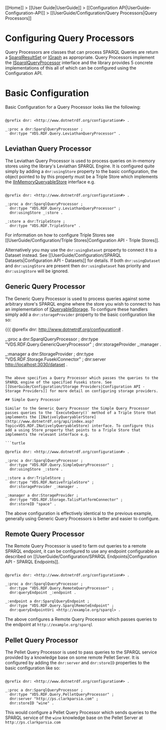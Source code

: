 [[Home]] > [[User Guide|UserGuide]] > [[Configuration API|UserGuide-Configuration-API]] > [[UserGuide/Configuration/Query Processors|Query Processors]]

# Configuring Query Processors 

Query Processors are classes that can process SPARQL Queries are return a [SparqlResultSet](http://www.dotnetrdf.org/api/index.asp?Topic=VDS.RDF.Query.SparqlResultSet) or [IGraph](http://www.dotnetrdf.org/api/index.asp?Topic=VDS.RDF.IGraph) as appropriate. Query Processors implement the [ISparqlQueryProcessor](http://www.dotnetrdf.org/api/index.asp?Topic=VDS.RDF.Query.ISparqlQueryProcessor) interface and the library provides 5 concrete implementations of this all of which can be configured using the Configuration API.

# Basic Configuration 

Basic Configuration for a Query Processor looks like the following:

```turtle

@prefix dnr: <http://www.dotnetrdf.org/configuration#> .

_:proc a dnr:SparqlQueryProcessor ;
  dnr:type "VDS.RDF.Query.LeviathanQueryProcessor" .
```

## Leviathan Query Processor 

The Leviathan Query Processor is used to process queries on in-memory stores using the library's Leviathan SPARQL Engine. It is configured quite simply by adding a `dnr:usingStore` property to the basic configuration, the object pointed to by this property must be a Triple Store which implements the [IInMemoryQueryableStore](http://www.dotnetrdf.org/api/index.asp?Topic=VDS.RDF.IInMemoryQueryableStore) interface e.g.

```turtle

@prefix dnr: <http://www.dotnetrdf.org/configuration#> .

_:proc a dnr:SparqlQueryProcessor ;
  dnr:type "VDS.RDF.Query.LeviathanQueryProcessor" ;
  dnr:usingStore _:store .

_:store a dnr:TripleStore ;
  dnr:type "VDS.RDF.TripleStore" .
```

For information on how to configure Triple Stores see [[UserGuide/Configuration/Triple Stores|Configuration API - Triple Stores]].

Alternatively you may use the `dnr:usingDataset` property to connect it to a Dataset instead. See [[UserGuide/Configuration/SPARQL Datasets|Configuration API - Datasets]] for details. If both `dnr:usingDataset` and `dnr:usingStore` are present then `dnr:usingDataset` has priority and `dnr:usingStore` will be ignored.

## Generic Query Processor 

The Generic Query Processor is used to process queries against some arbitrary store's SPARQL engine where the store you wish to connect to has an implementation of [IQueryableStorage](http://www.dotnetrdf.org/api/index.asp?Topic=VDS.RDF.Storage.IQueryableStorage). To configure these handlers simply add a `dnr:storageProvider` property to the basic configuration like so:

{{{
@prefix dnr: <http://www.dotnetrdf.org/configuration#> .

_:proc a dnr:SparqlQueryProcessor ;
  dnr:type "VDS.RDF.Query.GenericQueryProcessor" ;
  dnr:storageProvider _:manager .

_:manager a dnr:StorageProvider ;
  dnr:type "VDS.RDF.Storage.FusekiConnector" ;
  dnr:server <http://localhost:3030/dataset> .
```

The above specifies a Query Processor which passes the queries to the SPARQL engine of the specified Fuseki store. See [[UserGuide/Configuration/Storage Providers|Configuration API - Storage Providers]] for more detail on configuring storage providers.

## Simple Query Processor 

Similar to the Generic Query Processor the Simple Query Processor passes queries to the `ExecuteQuery()` method of a Triple Store that implements the [INativelyQueryablerStore](http://www.dotnetrdf.org/api/index.asp?Topic=VDS.RDF.INativelyQueryableStore) interface. To configure this add a using Store property that points to a Triple Store that implements the relevant interface e.g.

```turtle

@prefix dnr: <http://www.dotnetrdf.org/configuration#> .

_:proc a dnr:SparqlQueryProcessor ;
  dnr:type "VDS.RDF.Query.SimpleQueryProcessor" ;
  dnr:usingStore _:store .

_:store a dnr:TripleStore ;
  dnr:type "VDS.RDF.NativeTripleStore" ;
  dnr:storageProvider _:manager .

_:manager a dnr:StorageProvider ;
  dnr:type "VDS.RDF.Storage.TalisPlatformConnector" ;
  dnr:storeID "space" .
```

The above configuration is effectively identical to the previous example, generally using Generic Query Processors is better and easier to configure.

## Remote Query Processor 

The Remote Query Processor is used to farm out queries to a remote SPARQL endpoint, it can be configured to use any endpoint configurable as described on [[UserGuide/Configuration/SPARQL Endpoints|Configuration API - SPARQL Endpoints]].

```turtle

@prefix dnr: <http://www.dotnetrdf.org/configuration#> .

_:proc a dnr:SparqlQueryProcessor ;
  dnr:type "VDS.RDF.Query.RemoteQueryProcessor" ;
  dnr:queryEndpoint _:endpoint .

_:endpoint a dnr:SparqlQueryEndpoint ;
  dnr:type "VDS.RDF.Query.SparqlRemoteEndpoint" ;
  dnr:queryEndpointUri <http://example.org/sparql> .
```

The above configures a Remote Query Processor which passes queries to the endpoint at `http://example.org/sparql`

## Pellet Query Processor 

The Pellet Query Processor is used to pass queries to the SPARQL service provided by a knowledge base on some remote Pellet Server. It is configured by adding the `dnr:server` and `dnr:storeID` properties to the basic configuration like so:

```turtle

@prefix dnr: <http://www.dotnetrdf.org/configuration#> .

_:proc a dnr:SparqlQueryProcessor ;
  dnr:type "VDS.RDF.Query.PelletQueryProcessor" ;
  dnr:server "http://ps.clarkparsia.com" ;
  dnr:storeID "wine" .
```

This would configure a Pellet Query Processor which sends queries to the SPARQL service of the `wine` knowledge base on the Pellet Server at `http://ps.clarkparsia.com`
